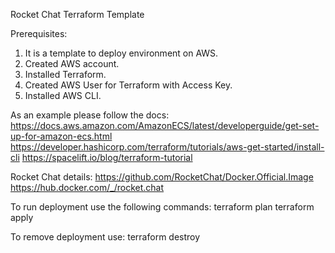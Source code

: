 Rocket Chat Terraform Template

Prerequisites:

1. It is a template to deploy environment on AWS.
2. Created AWS account.
3. Installed Terraform.
4. Created AWS User for Terraform with Access Key.
5. Installed AWS CLI.

As an example please follow the docs:
https://docs.aws.amazon.com/AmazonECS/latest/developerguide/get-set-up-for-amazon-ecs.html
https://developer.hashicorp.com/terraform/tutorials/aws-get-started/install-cli
https://spacelift.io/blog/terraform-tutorial


Rocket Chat details:
https://github.com/RocketChat/Docker.Official.Image
https://hub.docker.com/_/rocket.chat

To run deployment use the following commands:
terraform plan
terraform apply

To remove deployment use:
terraform destroy
